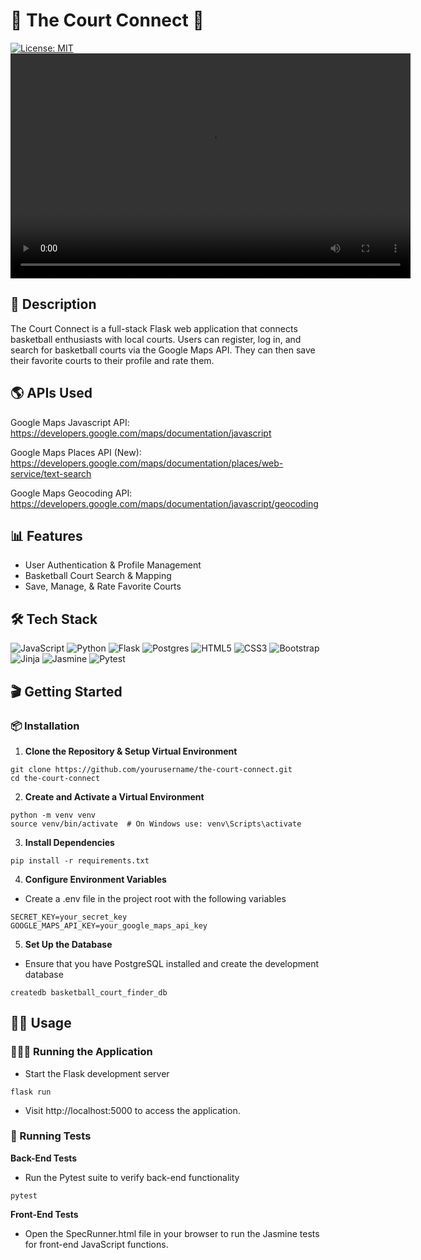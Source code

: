 # 🏀 The Court Connect 🏀
[![License: MIT](https://img.shields.io/badge/license-MIT-blue)](LICENSE)
<video width="640" height="360" controls>
  <source src="path/to/your/video.mp4" type="video/mp4">
  Your browser does not support the video tag.
</video>

## 📝 Description
The Court Connect is a full-stack Flask web application that connects basketball enthusiasts with local courts. Users can register, log in, and search for basketball courts via the Google Maps API. They can then save their favorite courts to their profile and rate them. 

## 🌎 APIs Used
Google Maps Javascript API: https://developers.google.com/maps/documentation/javascript

Google Maps Places API (New): https://developers.google.com/maps/documentation/places/web-service/text-search

Google Maps Geocoding API: https://developers.google.com/maps/documentation/javascript/geocoding

## 📊 Features
- User Authentication & Profile Management
- Basketball Court Search & Mapping
- Save, Manage, & Rate Favorite Courts

## 🛠 Tech Stack
![JavaScript](https://img.shields.io/badge/javascript-%23323330.svg?style=for-the-badge&logo=javascript&logoColor=%23F7DF1E)
![Python](https://img.shields.io/badge/python-3670A0?style=for-the-badge&logo=python&logoColor=ffdd54)
![Flask](https://img.shields.io/badge/flask-%23000.svg?style=for-the-badge&logo=flask&logoColor=white)
![Postgres](https://img.shields.io/badge/postgres-%23316192.svg?style=for-the-badge&logo=postgresql&logoColor=white)
![HTML5](https://img.shields.io/badge/html5-%23E34F26.svg?style=for-the-badge&logo=html5&logoColor=white)
![CSS3](https://img.shields.io/badge/css3-%231572B6.svg?style=for-the-badge&logo=css3&logoColor=white)
![Bootstrap](https://img.shields.io/badge/bootstrap-%238511FA.svg?style=for-the-badge&logo=bootstrap&logoColor=white)
![Jinja](https://img.shields.io/badge/jinja-white.svg?style=for-the-badge&logo=jinja&logoColor=black)
![Jasmine](https://img.shields.io/badge/jasmine-%238A4182.svg?style=for-the-badge&logo=jasmine&logoColor=white)
![Pytest](https://img.shields.io/badge/pytest-%23ffffff.svg?style=for-the-badge&logo=pytest&logoColor=2f9fe3)




## 🎬 Getting Started

### 📦 Installation

1. **Clone the Repository & Setup Virtual Environment**
```
git clone https://github.com/yourusername/the-court-connect.git
cd the-court-connect
```

2. **Create and Activate a Virtual Environment**
```
python -m venv venv
source venv/bin/activate  # On Windows use: venv\Scripts\activate
```

3. **Install Dependencies**
```
pip install -r requirements.txt
```

4. **Configure Environment Variables**

- Create a .env file in the project root with the following variables
```
SECRET_KEY=your_secret_key
GOOGLE_MAPS_API_KEY=your_google_maps_api_key
```

5. **Set Up the Database**

- Ensure that you have PostgreSQL installed and create the development database
```
createdb basketball_court_finder_db
```

## 💪🏽 Usage
### 🏃🏽‍♂️ Running the Application
- Start the Flask development server
```
flask run
```
- Visit http://localhost:5000 to access the application.

### 🔬 Running Tests
 **Back-End Tests**
- Run the Pytest suite to verify back-end functionality
```
pytest
```
**Front-End Tests**
- Open the SpecRunner.html file in your browser to run the Jasmine tests for front-end JavaScript functions.
